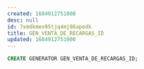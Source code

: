 ```yaml
---
created: 1684912751000
desc: null
id: 7xmdkmeo95tjq4mj86apedk
title: GEN_VENTA_DE_RECARGAS_ID
updated: 1684912751000
---
```


```sql
CREATE GENERATOR GEN_VENTA_DE_RECARGAS_ID;
```